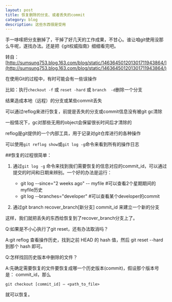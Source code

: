 ```yaml
---
layout: post
title: 恢复删除的分支、或者丢失的commit
category: blog
description: 这些东西很是受用
---
```


手一哆嗦把分支删掉了，干掉了好几天的工作成果，不甘心。谁让咱git使用没那么牛呢，遂找办法。还是把《git权威指南》细细看完吧。

转自：[http://sumsung753.blog.163.com/blog/static/146364501201301711943864/](http://sumsung753.blog.163.com/blog/static/146364501201301711943864/)

在使用Git的过程中，有时可能会有一些误操作

比如：执行`checkout -f` 或  `reset -hard` 或  `branch  -d`删除一个分支

结果造成本地（远程）的分支或某些commit丢失

可以通过reflog来进行恢复，前提是丢失的分支或commit信息没有被git gc清除

一般情况下，gc对那些无用的object会保留很长时间后才清除的

reflog是git提供的一个内部工具，用于记录对git仓库进行的各种操作

可以使用`git reflog show`或`git log -g`命令来看到所有的操作日志

##恢复的过程很简单：

1. 通过`git log -g` 命令来找到我们需要恢复的信息对应的commit_id，可以通过提交的时间和日期来辨别。一个好的办法是运行：
    
    *   git log --since="2 weeks ago" -- myfile #可以查看2个星期期间的myfile历史
    *   git log --branches="developer" #可以查看某个developer的commit

2.  通过git branch recover_branch[新分支] commit_id 来建立一个新的分支

这样，我们就把丢失的东西给恢复到了recover_branch分支上了。

Q:如果是不小心执行了git reset，还有办法取消吗？

A:git reflog 查看操作历史，找到之前 HEAD 的 hash 值，然后 git reset --hard 到那个 hash 即可。

Q:怎样找回历史版本中删除的文件？

A:先确定需要恢复的文件要恢复成哪一个历史版本(commit)，假设那个版本号是： commit_id，那么

    git checkout [commit_id] — <path_to_file>

就可以恢复。
